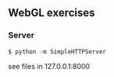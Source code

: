 ## WebGL exercises

### Server 
````
$ python -m SimpleHTTPServer
````
see files in 127.0.0.1:8000

